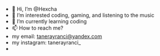- 👋 Hi, I’m @Hexcha
- 👀 I’m interested coding, gaming, and listening to the music
- 🌱 I’m currently learning coding
- 📫 How to reach me?
- my email: tanerayranci@yandex.com
- my instagram: tanerayranci_
- 

<!---
Hexcha/Hexcha is a ✨ special ✨ repository because its `README.md` (this file) appears on your GitHub profile.
You can click the Preview link to take a look at your changes.
--->
